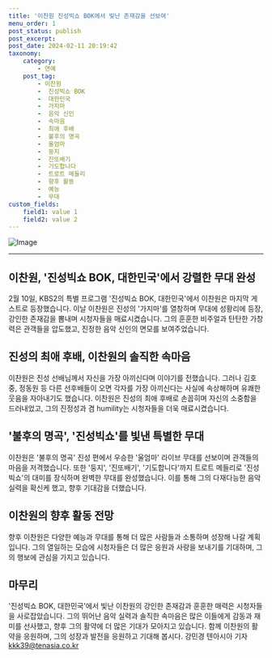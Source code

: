 ```yaml
---
title: '이찬원 진성빅쇼 BOK에서 빛난 존재감을 선보여'
menu_order: 1
post_status: publish
post_excerpt: 
post_date: 2024-02-11 20:19:42
taxonomy:
    category:
        - 연예
    post_tag:
        - 이찬원
        -  진성빅쇼 BOK
        -  대한민국
        -  가지마
        -  음악 신인
        -  속마음
        -  최애 후배
        -  불후의 명곡
        -  울엄마
        -  둥지
        -  진또배기
        -  기도합니다
        -  트로트 메들리
        -  향후 활동
        -  예능
        -  무대
custom_fields:
    field1: value 1
    field2: value 2
---
```


![Image](https://mimgnews.pstatic.net/image/312/2024/02/11/0000648703_001_20240211112901290.jpg?type=w540)

---
## 이찬원, '진성빅쇼 BOK, 대한민국'에서 강렬한 무대 완성
2월 10일, KBS2의 특별 프로그램 '진성빅쇼 BOK, 대한민국'에서 이찬원은 마지막 게스트로 등장했습니다. 이날 이찬원은 진성의 '가지마'를 열창하며 무대에 성황리에 등장, 강인한 존재감을 뽐내며 시청자들을 매료시켰습니다. 그의 훈훈한 비주얼과 탄탄한 가창력은 관객들을 압도했고, 진정한 음악 신인의 면모를 보여주었습니다.
## 진성의 최애 후배, 이찬원의 솔직한 속마음
이찬원은 진성 선배님께서 자신을 가장 아끼신다며 이야기를 전했습니다. 그러나 김호중, 정동원 등 다른 선후배들이 오면 각자를 가장 아끼신다는 사실에 속상해하며 유쾌한 웃음을 자아내기도 했습니다. 이찬원은 진성의 최애 후배로 손꼽히며 자신의 소중함을 드러내었고, 그의 진정성과 겸 humility는 시청자들을 더욱 매료시켰습니다.
## '불후의 명곡', '진성빅쇼'를 빛낸 특별한 무대
이찬원은 '불후의 명곡' 진성 편에서 우승한 '울엄마' 라이브 무대를 선보이며 관객들의 마음을 저격했습니다. 또한 '둥지', '진또배기', '기도합니다'까지 트로트 메들리로 '진성빅쇼'의 대미를 장식하며 완벽한 무대를 완성했습니다. 이를 통해 그의 다재다능한 음악 실력을 확신케 했고, 향후 기대감을 더했습니다.
## 이찬원의 향후 활동 전망
향후 이찬원은 다양한 예능과 무대를 통해 더 많은 사람들과 소통하며 성장해 나갈 계획입니다. 그의 열일하는 모습에 시청자들은 더 많은 응원과 사랑을 보내기를 기대하며, 그의 행보에 관심을 가지고 있습니다.
## 마무리
'진성빅쇼 BOK, 대한민국'에서 빛난 이찬원의 강인한 존재감과 훈훈한 매력은 시청자들을 사로잡았습니다. 그의 뛰어난 음악 실력과 솔직한 속마음은 많은 이들에게 감동과 재미를 선사했고, 향후 그의 활약에 더 많은 기대가 모아지고 있습니다. 함께 이찬원의 활약을 응원하며, 그의 성장과 발전을 응원하고 기대해 봅시다.
강민경 텐아시아 기자 kkk39@tenasia.co.kr
